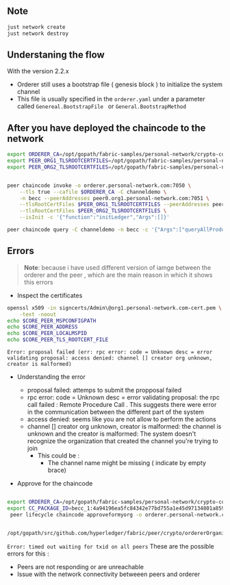 ## Note 

```bash
just network create
just network destroy 
```

## Understaning the flow 
With the version 2.2.x 
* Orderer still uses a bootstrap file ( genesis block ) to initialize the system channel 
* This file is usually specified in the `orderer.yaml` under a parameter called `Genereal.BootstrapFile ` or `General.BootstrapMethod`
## After you have deployed the chaincode to the network 

 
```bash 
export ORDERER_CA=/opt/gopath/fabric-samples/personal-network/crypto-config/ordererOrganizations/personal-network.com/orderers/orderer.personal-network.com/msp/tlscacerts/tlsca.personal-network.com-cert.pem
export PEER_ORG1_TLSROOTCERTFILES=/opt/gopath/fabric-samples/personal-network/crypto-config/peerOrganizations/org1.personal-network.com/peers/peer0.org1.personal-network.com/tls/ca.crt
export PEER_ORG2_TLSROOTCERTFILES=/opt/gopath/fabric-samples/personal-network/crypto-config/peerOrganizations/org2.personal-network.com/peers/peer0.org2.personal-network.com/tls/ca.crt


peer chaincode invoke -o orderer.personal-network.com:7050 \
    --tls true --cafile $ORDERER_CA -C channeldemo \
    -n becc --peerAddresses peer0.org1.personal-network.com:7051 \
    --tlsRootCertFiles $PEER_ORG1_TLSROOTCERTFILES --peerAddresses peer0.org2.personal-network.com:7051 \
    --tlsRootCertFiles $PEER_ORG2_TLSROOTCERTFILES \
    --isInit -c '{"function":"initLedger","Args":[]}'

peer chaincode query -C channeldemo -n becc -c '{"Args":["queryAllProducts"]}'
```

## Errors 

> **Note**: because i have used different version of iamge between the orderer and the peer , which are the main reason in which it shows this errors 
* Inspect the certificates 
```bash
openssl x509 -in signcerts/Admin\@org1.personal-network.com-cert.pem \
    -text -noout
echo $CORE_PEER_MSPCONFIGPATH
echo $CORE_PEER_ADDRESS
echo $CORE_PEER_LOCALMSPID
echo $CORE_PEER_TLS_ROOTCERT_FILE
```
`Error: proposal failed (err: rpc error: code = Unknown desc = error validating proposal: access denied: channel [] creator org unknown, creator is malformed)`
* Understanding the error 
  * proposal failed: attemps to submit the propposal failed 
  * rpc error: code = Unknown desc = error validating proposal: the rpc call failed : Remote Procedure Call . This suggests there were error in the communication between the different part of the system 
  * access denied: seems like you are not allow to perform the actions 
  * channel [] creator org unknown, creator is malformed: the channel is unknown and the creator is malformed: The system doesn't recognize the organization that created the channel you're trying to join 
    * This could be : 
      * The channel name might be missing ( indicate by empty brace)


* Approve for the chaincode 
```bash

export ORDERER_CA=/opt/gopath/fabric-samples/personal-network/crypto-config/ordererOrganizations/personal-network.com/orderers/orderer.personal-network.com/msp/tlscacerts/tlsca.personal-network.com-cert.pem
export CC_PACKAGE_ID=becc_1:4a94196ea5fc84342e77bd755a1e45d97134801a859a49431e20b89bd7074fbc
 peer lifecycle chaincode approveformyorg -o orderer.personal-network.com:7050 --tls --cafile $ORDERER_CA --channelID channeldemo --name becc --version 1 --init-required --package-id $CC_PACKAGE_ID  --sequence 1 --signature-policy "OR('Org1MSP.peer', 'Org2MSP.peer')"


/opt/gopath/src/github.com/hyperledger/fabric/peer/crypto/ordererOrganizations/personal-network.com/orderers/orderer.personal-network.com/msp/tlscacerts/tlsca.personal-network.com-cert.pem
```
`Error: timed out waiting for txid on all peers`
These are the possible errors for this : 
* Peers are not responding or are unreachable
* Issue with the network connectivity betweeen peers and orderer 